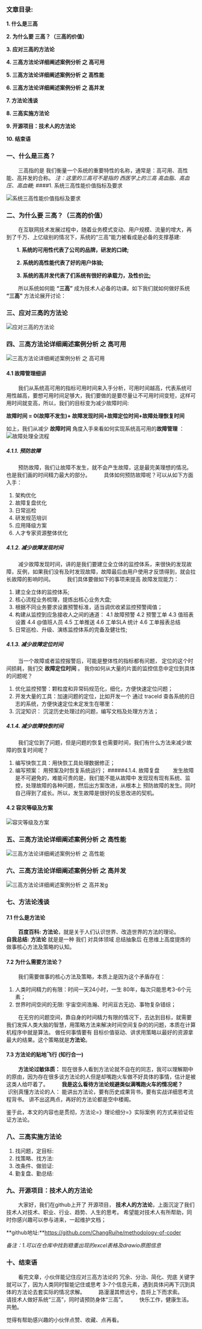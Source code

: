 ### 文章目录:
**1. 什么是三高**

**2. 为什么要 三高？（三高的价值）**

**3. 应对三高的方法论**

**4. 三高方法论详细阐述案例分析 之 高可用**

**5. 三高方法论详细阐述案例分析 之 高性能**

**6.  三高方法论详细阐述案例分析 之 高并发**

**7. 方法论浅谈**

**8. 三高实施方法论**

**9. 开源项目：技术人的方法论**

**10. 结束语**


### 一、什么是三高？
&nbsp; &nbsp; &nbsp; &nbsp; 三高指的是  我们衡量一个系统的重要特性的名称，通常是：高可用、高性能、高并发的合称。
*注：这里的三高可不是指的 西医学上的三高 高血脂、高血压、高血糖;*
####1. 系统三高性能价值指标及要求

![系统三高性能价值指标及要求](https://upload-images.jianshu.io/upload_images/4123569-7c19fb4b19718806.png?imageMogr2/auto-orient/strip%7CimageView2/2/w/1240)


### 二、为什么要 三高？（三高的价值）
&nbsp; &nbsp; &nbsp; &nbsp; 在互联网技术发展过程中，随着业务模式变动、用户规模、流量的增大，再到了千万、上亿级别的情况下，系统的“三高”能力被看成是必备的支撑基建:

&nbsp; &nbsp; &nbsp; &nbsp;**1. 系统的可用性代表了公司的品牌，研发的口碑;**

&nbsp; &nbsp; &nbsp; &nbsp;**2. 系统的高性能代表了好的用户体验;**

&nbsp; &nbsp; &nbsp; &nbsp;**3. 系统的高并发代表了们系统有很好的承载力，及性价比;**

&nbsp; &nbsp; &nbsp; &nbsp; 所以系统如何能 **“三高”** 成为技术人必备的功课。如下我们就如何做好系统 **“三高”** 方法论展开讨论：

### 三、应对三高的方法论
![应对三高的方法论](https://upload-images.jianshu.io/upload_images/4123569-05c7e5ced68a37f1.png?imageMogr2/auto-orient/strip%7CimageView2/2/w/1240)

### 四、三高方法论详细阐述案例分析 之 高可用
![三高方法论详细阐述案例分析 之 高可用](https://upload-images.jianshu.io/upload_images/4123569-18b29a82d4e9c3e8.png?imageMogr2/auto-orient/strip%7CimageView2/2/w/1240)


#### 4.1 故障管理细讲
&nbsp; &nbsp; &nbsp; &nbsp; 我们从系统高可用的指标可用时间来入手分析，可用时间越高，代表系统可用性越高，要想可用时间足够大，我们要做的是要尽量让不可用时间变短，这样可用时间就变高，所以，我们的目标变为减少故障时间:
&nbsp; &nbsp; &nbsp; &nbsp; 

**故障时间 = 0(故障不发生)+ 故障发现时间+故障定位时间+故障处理恢复时间**


如上，我们从减少 **故障时间** 角度入手来看如何实现系统高可用的**故障管理** ：
![故障处理全流程](https://upload-images.jianshu.io/upload_images/4123569-8f8f4ee483fd71ba.png?imageMogr2/auto-orient/strip%7CimageView2/2/w/1240)



##### 4.1.1. 预防故障
&nbsp; &nbsp; &nbsp; &nbsp; 预防故障，我们让故障不发生，就不会产生故障，这是最完美理想的情况。也是我们画的时间精力最大的部分。
&nbsp; &nbsp; &nbsp; &nbsp; 具体如何预防故障呢？可以从如下方面入手：
1. 架构优化 
2.  故障复盘优化 
3. 日常巡检 
4. 研发规范培训 
5. 应用降级方案
6. 人才专家资源整体优化
##### 4.1.2. 减少故障发现时间
&nbsp; &nbsp; &nbsp; &nbsp; 减少故障发现时间，讲的是我们要建立全立体的监控体系，来很快的发现故障，反例，如果我们没有及时发现故障，故障最后由用户使用才反馈得到，就会拉长故障的影响时间。
&nbsp; &nbsp; &nbsp; &nbsp; 我们具体要做如下的事项来提高 故障发现能力：
1. 建立全立体的监控体系;
2. 核心流程业务梳理，提炼出核心业务大盘;
3. 根据不同业务要求设置预警标准，适当调优收紧监控预警阈值；
4. 构建从监控到应急接收人之间的通道：
  4.1 故障预警
  4.2 预警工单
  4.3 值班表设置
  4.4 @值班人员
  4.5 工单推送
  4.6 工单SLA 统计
  4.6 工单报表总结
4. 日常巡检、升级、演练监控体系的完备及健壮性; 

##### 4.1.3. 减少故障定位时间
&nbsp; &nbsp; &nbsp; &nbsp;  当一个故障或者监控报警后，可能是整体性的指标都有问题， 定位的这个时间损耗，我们交 **故障定位时间**  。  我你如何从大量的片面的监控信息中定位到具体的问题呢？
1. 优化监控预警：颗粒度和异常码规范化，细化，方便快速定位问题；
2. 开发大量的工具：加速问题的定位，比如开发一个 通过 traceId 查各系统的日志的系统，方便快速定位未定发生在哪里：
3. 沉淀知识：  沉淀历史处理过的问题，编写文档及处理方方法；
   
##### 4.1.4. 减少故障快恢时间
&nbsp; &nbsp; &nbsp; &nbsp; 我们定位到了问题，但是问题的恢复也需要时间，我们有什么方法来减少故障的恢复时间呢？
1. 编写快恢工具：用快恢工具处理数据修正；
2. 编写预案： 用预案及时恢复系统运行；
#####4.1.4. 故障复盘
&nbsp; &nbsp; &nbsp; &nbsp; 发生故障是不可避免的，难能可贵的是，我们能不能从故障中 发现现有现有系统、监控，处理故障的各种问题，然后出方案改进，从根本上 预防故障的发生。同时自己得到了成长。所以，发生故障是很好的反思改进的契机。



#### 4.2 容灾等级及方案
![容灾等级及方案](https://upload-images.jianshu.io/upload_images/4123569-6a6c36fb78e4b741.png?imageMogr2/auto-orient/strip%7CimageView2/2/w/1240)

### 五、三高方法论详细阐述案例分析 之 高性能

![三高方法论详细阐述案例分析 之 高性能](https://upload-images.jianshu.io/upload_images/4123569-9074de3cb663acaf.png?imageMogr2/auto-orient/strip%7CimageView2/2/w/1240)


### 六、三高方法论详细阐述案例分析 之 高并发
![三高方法论详细阐述案例分析 之 高并发g](https://upload-images.jianshu.io/upload_images/4123569-bbe24910373a3602.png?imageMogr2/auto-orient/strip%7CimageView2/2/w/1240)

### 七、方法论浅谈
#### 7.1 什么是方法论
&nbsp; &nbsp; &nbsp; &nbsp;  **百度百科:**  **方法论**，就是关于人们认识世界、改造世界的方法的理论。
&nbsp; &nbsp; &nbsp; &nbsp;  **自我总结:** **方法论** 就是是一种 我们 对具体领域 总结抽象后 在思维上高度提炼的做事核心方法及策略的认知。 
#### 7.2 为什么需要方法论？
&nbsp; &nbsp; &nbsp; &nbsp; 我们需要做事的核心方法及策略，本质上是因为这个矛盾存在：
1. 人类时间精力的有限：时间一天24小时，一生 80年，每次只能思考3-6个元素；
2. 世界时间空间的无限: 宇宙空间浩瀚、时间亘古无边、事物复杂错综；

&nbsp; &nbsp; &nbsp; &nbsp; 在无穷的问题空间，靠自身的时间精力有限的情况下，去达到目标，就需要我们发挥人类大脑的智慧，用策略方法来解决时间空间复杂的的问题，本质在计算机程序中就是算法。
做任何事情要有 目标价值驱动、讲求用策略以最好的资源拿最大的结果。这个策略就是**方法论**。
#### 7.3 方法论的贴地飞行 (知行合一)

&nbsp; &nbsp; &nbsp; &nbsp; **方法论过敏体质：** 现在很多人看到方法论就不自在的同志，我可以理解期中的原由，因为存在很多谈方法论的人但是却嘴跑火车做不好具体的事情，估计是被这类人给吓着了。
&nbsp; &nbsp; &nbsp; &nbsp; **我是这么看待方法论规避类似满嘴跑火车的情况呢？**
&nbsp; &nbsp; &nbsp; &nbsp;识别真懂方法论的人： 能讲出方法论，要有历史成果背书，要有实战详细思考流程背书。 讲不出这两点，再好的方法论都是空中楼阁。

鉴于此，本文的内容也是贯彻，方法论=》理论细分=》实际案例  的方式来验证佐证方法论。

### 八、三高实施方法论
1. 找问题，定目标:
2. 找策略、找方法:
3. 改条件、做验证:
4. 勤复盘、勤总结:


### 九、开源项目：技术人的方法论
&nbsp; &nbsp; &nbsp; &nbsp; 大家好，我们在github上开了 开源项目， **技术人的方法论**，上面沉淀了我们技术人对技术、职业、行业、趋势、人生的思考。 希望能对技术人有所帮助，同时你感兴趣可以参与进来，一起维护文档；

**github地址:**https://github.com/ChangRuihe/methodology-of-coder

*备注：1.可以在仓库中找到稳重出现的excel表格及drawio原图信息*

### 十、结束语

&nbsp; &nbsp; &nbsp; &nbsp; 看完文章，小伙伴能记住应对三高方法论的 冗余、分治、简化、兜底 关键字 就可以了，因为人类同时智能记住或思考 3-7个信息元素，遇到具体问再下沉到具体的方法论去套实际的情况求解。
&nbsp; &nbsp; &nbsp; &nbsp; 路漫漫其修远兮，吾将上下而求索。
&nbsp; &nbsp; &nbsp; &nbsp; 请技术人做好系统“三高”，同时请预防身体“三高”。 
&nbsp; &nbsp; &nbsp; &nbsp; 快乐工作，健康生活。共勉。

觉得有帮助感兴趣的小伙伴点赞、收藏、点再看。

